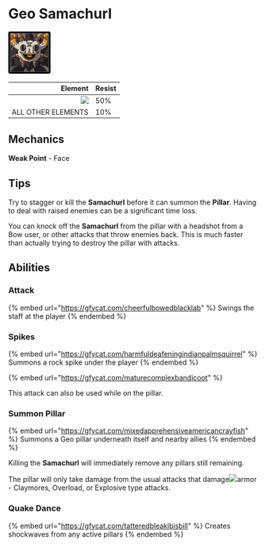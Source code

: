 # Geo Samachurl

![](<../../../.gitbook/assets/Samachurl (Geo).png>)

|                                      Element | Resist |
| -------------------------------------------: | ------ |
| ![](../../../.gitbook/assets/geo\_small.png) | 50%    |
|                           ALL OTHER ELEMENTS | 10%    |

## Mechanics

**Weak Point** - Face

## Tips

Try to stagger or kill the **Samachurl** before it can summon the **Pillar**. Having to deal with raised enemies can be a significant time loss.

You can knock off the **Samachurl** from the pillar with a headshot from a Bow user, or other attacks that throw enemies back. This is much faster than actually trying to destroy the pillar with attacks.

## Abilities

### Attack

{% embed url="https://gfycat.com/cheerfulbowedblacklab" %}
Swings the staff at the player
{% endembed %}

### Spikes

{% embed url="https://gfycat.com/harmfuldeafeningindianpalmsquirrel" %}
Summons a rock spike under the player
{% endembed %}

{% embed url="https://gfycat.com/maturecomplexbandicoot" %}

This attack can also be used while on the pillar.

### Summon Pillar

{% embed url="https://gfycat.com/mixedapprehensiveamericancrayfish" %}
Summons a Geo pillar underneath itself and nearby allies
{% endembed %}

Killing the **Samachurl** will immediately remove any pillars still remaining.

The pillar will only take damage from the usual attacks that damage![](../../../.gitbook/assets/geo\_small.png)armor - Claymores, Overload, or Explosive type attacks.

### Quake Dance

{% embed url="https://gfycat.com/tatteredbleakibisbill" %}
Creates shockwaves from any active pillars
{% endembed %}

